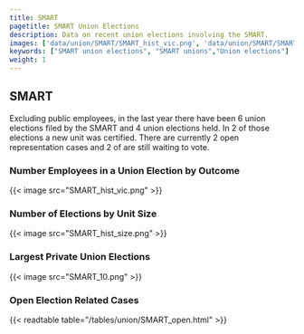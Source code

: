 ```yaml
---
title: SMART
pagetitle: SMART Union Elections
description: Data on recent union elections involving the SMART.
images: ['data/union/SMART/SMART_hist_vic.png', 'data/union/SMART/SMART_hist_size.png', 'data/union/SMART/SMART_10.png']
keywords: ["SMART union elections", "SMART unions","Union elections"]
weight: 1
---
```

##  SMART

Excluding public employees, in the last year there have been 6 union elections filed by the SMART and 4 union elections held. In 2 of those elections a new unit was certified. There are currently 2 open representation cases and 2 of are still waiting to vote.

### Number Employees in a Union Election by Outcome
{{< image src="SMART_hist_vic.png" >}}

### Number of Elections by Unit Size
{{< image src="SMART_hist_size.png" >}}

### Largest Private Union Elections
{{< image src="SMART_10.png" >}}

### Open Election Related Cases
{{< readtable table="/tables/union/SMART_open.html" >}}

